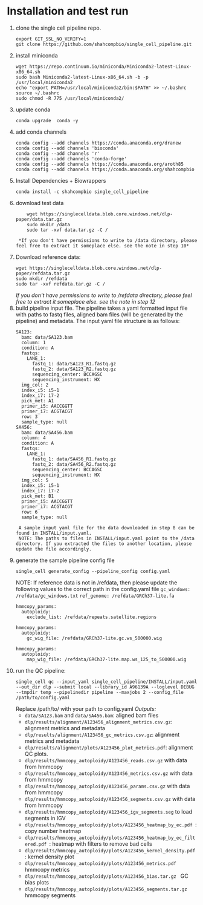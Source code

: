 # Installation and test run

1. clone the single cell pipeline repo.
	```
	export GIT_SSL_NO_VERIFY=1
	git clone https://github.com/shahcompbio/single_cell_pipeline.git
	```
2. install miniconda
	```
	wget https://repo.continuum.io/miniconda/Miniconda2-latest-Linux-x86_64.sh
	sudo bash Miniconda2-latest-Linux-x86_64.sh -b -p /usr/local/miniconda2
	echo "export PATH=/usr/local/miniconda2/bin:$PATH" >> ~/.bashrc
	source ~/.bashrc
	sudo chmod -R 775 /usr/local/miniconda2/
	```
3.  update conda
	```
	conda upgrade  conda -y
	```
4.  add conda channels
	```
	conda config --add channels https://conda.anaconda.org/dranew
	conda config --add channels 'bioconda'
	conda config --add channels 'r'
	conda config --add channels 'conda-forge'
	conda config --add channels https://conda.anaconda.org/aroth85
	conda config --add channels https://conda.anaconda.org/shahcompbio
	```
5.  Install Dependencies + Biowrappers
	```
	conda install -c shahcompbio single_cell_pipeline
	```
7. download test data
	```
        wget https://singlecelldata.blob.core.windows.net/dlp-paper/data.tar.gz
        sudo mkdir /data
        sudo tar -xvf data.tar.gz -C /
	```
        *If you don't have permissions to write to /data directory, please feel free to extract it someplace else. see the note in step 10*
8. Download reference data:
	```
	wget https://singlecelldata.blob.core.windows.net/dlp-paper/refdata.tar.gz
	sudo mkdir /refdata
	sudo tar -xvf refdata.tar.gz -C /
	```
	*If you don't have permissions to write to /refdata directory, please feel free to extract it someplace else. see the note in step 12*
9. build pipeline input file.
	   The pipeline takes a yaml formatted input file with paths to fastq files, aligned bam files (will be generated by the pipeline) and metadata. The input yaml file structure is as follows:
	```
	SA123:
	  bam: data/SA123.bam
	  column: 1
	  condition: A
	  fastqs:
	    LANE_1:
	      fastq_1: data/SA123_R1.fastq.gz
	      fastq_2: data/SA123_R2.fastq.gz
	      sequencing_center: BCCAGSC
	      sequencing_instrument: HX
	  img_col: 2
	  index_i5: i5-1
	  index_i7: i7-2
	  pick_met: A1
	  primer_i5: AACCGGTT
	  primer_i7: ACGTACGT
	  row: 3
	  sample_type: null
	SA456:
	  bam: data/SA456.bam
	  column: 4
	  condition: A
	  fastqs:
	    LANE_1:
	      fastq_1: data/SA456_R1.fastq.gz
	      fastq_2: data/SA456_R2.fastq.gz
	      sequencing_center: BCCAGSC
	      sequencing_instrument: HX
	  img_col: 5
	  index_i5: i5-1
	  index_i7: i7-2
	  pick_met: B1
	  primer_i5: AACCGGTT
	  primer_i7: ACGTACGT
	  row: 6
	  sample_type: null
	``` 
        A sample input yaml file for the data downloaded in step 8 can be found in INSTALL/input.yaml.
        NOTE: The paths to files in INSTALL/input.yaml point to the /data directory. If you extracted the files to another location, please update the file accordingly.
10. generate the sample pipeline config file
	```
	single_cell generate_config --pipeline_config config.yaml
	```
	NOTE: If reference data is not in /refdata, then please update the following values to the correct path in the config.yaml file
	```gc_windows: /refdata/gc_windows.txt```
	```ref_genome: /refdata/GRCh37-lite.fa```
	```
    hmmcopy_params:
	  autoploidy:
        exclude_list: /refdata/repeats.satellite.regions
	```
	```
    hmmcopy_params:
      autoploidy:
        gc_wig_file: /refdata/GRCh37-lite.gc.ws_500000.wig
	```
	```
    hmmcopy_params:
      autoploidy:
        map_wig_file: /refdata/GRCh37-lite.map.ws_125_to_500000.wig
	```
11. run the QC pipeline:
	```
	single_cell qc --input_yaml single_cell_pipeline/INSTALL/input.yaml --out_dir dlp --submit local --library_id A96139A --loglevel DEBUG --tmpdir temp --pipelinedir pipeline --maxjobs 2 --config_file /path/to/config.yaml
	```
	Replace /path/to/ with your path to config.yaml
    *Outputs:*
    * ```data/SA123.bam``` and ```data/SA456.bam```: aligned bam files
    * ```dlp/results/alignment/A123456_alignment_metrics.csv.gz```: alignment metrics and metadata
    * ```dlp/results/alignment/A123456_gc_metrics.csv.gz```: alignment metrics and metadata
    * ```dlp/results/alignment/plots/A123456_plot_metrics.pdf```: alignment QC plots.
	* ```dlp/results/hmmcopy_autoploidy/A123456_reads.csv.gz``` with data from hmmcopy
	* ```dlp/results/hmmcopy_autoploidy/A123456_metrics.csv.gz``` with data from hmmcopy
	* ```dlp/results/hmmcopy_autoploidy/A123456_params.csv.gz``` with data from hmmcopy
	* ```dlp/results/hmmcopy_autoploidy/A123456_segments.csv.gz``` with data from hmmcopy
    * ```dlp/results/hmmcopy_autoploidy/A123456_igv_segments.seg``` to load segments in IGV
    * ```dlp/results/hmmcopy_autoploidy/plots/A123456_heatmap_by_ec.pdf ```: copy number heatmap
    * ```dlp/results/hmmcopy_autoploidy/plots/A123456_heatmap_by_ec_filtered.pdf ```: heatmap with filters to remove bad cells
    * ```dlp/results/hmmcopy_autoploidy/plots/A123456_kernel_density.pdf ```: kernel density plot
    * ```dlp/results/hmmcopy_autoploidy/plots/A123456_metrics.pdf ``` hmmcopy metrics
    * ```dlp/results/hmmcopy_autoploidy/plots/A123456_bias.tar.gz ``` GC bias plots
    * ```dlp/results/hmmcopy_autoploidy/plots/A123456_segments.tar.gz ``` hmmcopy segments
